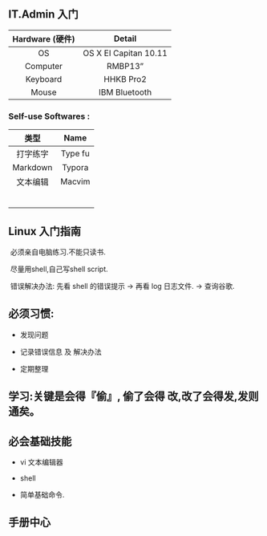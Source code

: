 ## IT.Admin 入门



| Hardware (硬件) |        Detail         |
| :-----------: | :-------------------: |
|      OS       | OS X EI Capitan 10.11 |
|   Computer    |        RMBP13”        |
|   Keyboard    |       HHKB Pro2       |
|     Mouse     |     IBM Bluetooth     |


### Self-use Softwares :

|    类型    |  Name   |
| :------: | :-----: |
|   打字练字   | Type fu |
| Markdown | Typora  |
|   文本编辑   | Macvim  |
|          |         |
|          |         |
|          |         |
|          |         |
|          |         |
|          |         |









## Linux 入门指南

​ 必须亲自电脑练习.不能只读书.  

​ 尽量用shell,自己写shell script.  

​ 错误解决办法: 先看 shell 的错误提示  → 再看 log 日志文件. → 查询谷歌. 

## 必须习惯:

- 发现问题


- 记录错误信息 及 解决办法


- 定期整理

## 学习:关键是会得『偷』, 偷了会得 改,改了会得发,发则通矣。

## 必会基础技能

- vi 文本编辑器


- shell


- 简单基础命令.

## 手册中心










